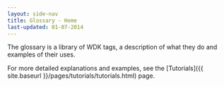 ```yaml
---
layout: side-nav
title: Glossary - Home
last-updated: 01-07-2014
---
```


The glossary is a library of WDK tags, a description of what they do and examples of their uses.

For more detailed explanations and examples, see the [Tutorials]({{ site.baseurl }}/pages/tutorials/tutorials.html) page. 
